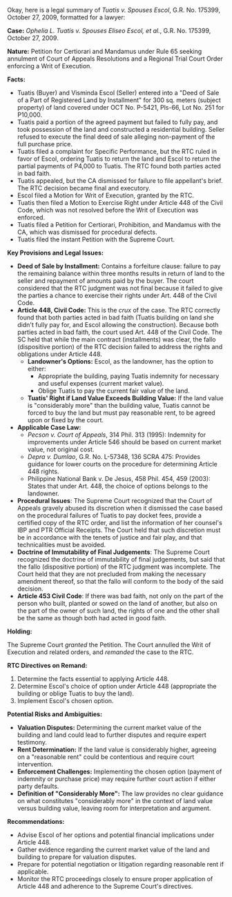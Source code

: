 Okay, here is a legal summary of *Tuatis v. Spouses Escol*, G.R. No. 175399, October 27, 2009, formatted for a lawyer:

**Case:** *Ophelia L. Tuatis v. Spouses Eliseo Escol, et al.*, G.R. No. 175399, October 27, 2009.

**Nature:** Petition for Certiorari and Mandamus under Rule 65 seeking annulment of Court of Appeals Resolutions and a Regional Trial Court Order enforcing a Writ of Execution.

**Facts:**

*   Tuatis (Buyer) and Visminda Escol (Seller) entered into a "Deed of Sale of a Part of Registered Land by Installment" for 300 sq. meters (subject property) of land covered under OCT No. P-5421, Pls-66, Lot No. 251 for P10,000.
*   Tuatis paid a portion of the agreed payment but failed to fully pay, and took possession of the land and constructed a residential building. Seller refused to execute the final deed of sale alleging non-payment of the full purchase price.
*   Tuatis filed a complaint for Specific Performance, but the RTC ruled in favor of Escol, ordering Tuatis to return the land and Escol to return the partial payments of P4,000 to Tuatis. The RTC found both parties acted in bad faith.
*   Tuatis appealed, but the CA dismissed for failure to file appellant's brief. The RTC decision became final and executory.
*   Escol filed a Motion for Writ of Execution, granted by the RTC.
*   Tuatis then filed a Motion to Exercise Right under Article 448 of the Civil Code, which was not resolved before the Writ of Execution was enforced.
*   Tuatis filed a Petition for Certiorari, Prohibition, and Mandamus with the CA, which was dismissed for procedural defects.
*   Tuatis filed the instant Petition with the Supreme Court.

**Key Provisions and Legal Issues:**

*   **Deed of Sale by Installment:** Contains a forfeiture clause: failure to pay the remaining balance within three months results in return of land to the seller and repayment of amounts paid by the buyer. The court considered that the RTC judgment was not final because it failed to give the parties a chance to exercise their rights under Art. 448 of the Civil Code.
*   **Article 448, Civil Code:** This is the *crux* of the case. The RTC correctly found that both parties acted in bad faith (Tuatis building on land she didn't fully pay for, and Escol allowing the construction). Because both parties acted in bad faith, the court used Art. 448 of the Civil Code. The SC held that while the main contract (installments) was clear, the fallo (dispositive portion) of the RTC decision failed to address the rights and obligations under Article 448.
    *   **Landowner's Options:** Escol, as the landowner, has the option to either:
        *   Appropriate the building, paying Tuatis indemnity for necessary and useful expenses (current market value).
        *   Oblige Tuatis to pay the current fair value of the land.
    *   **Tuatis' Right if Land Value Exceeds Building Value:** If the land value is "considerably more" than the building value, Tuatis cannot be forced to buy the land but must pay reasonable rent, to be agreed upon or fixed by the court.
*   **Applicable Case Law:**
    *   *Pecson v. Court of Appeals*, 314 Phil. 313 (1995): Indemnity for improvements under Article 546 should be based on current market value, not original cost.
    *   *Depra v. Dumlao*, G.R. No. L-57348, 136 SCRA 475: Provides guidance for lower courts on the procedure for determining Article 448 rights.
    * Philippine National Bank v. De Jesus, 458 Phil. 454, 459 (2003): States that under Art. 448, the choice of options belongs to the landowner.
*  **Procedural Issues**: The Supreme Court recognized that the Court of Appeals gravely abused its discretion when it dismissed the case based on the procedural failures of Tuatis to pay docket fees, provide a certified copy of the RTC order, and list the information of her counsel's IBP and PTR Official Receipts. The Court held that such discretion must be in accordance with the tenets of justice and fair play, and that technicalities must be avoided.
*  **Doctrine of Immutability of Final Judgements**: The Supreme Court recognized the doctrine of immutability of final judgements, but said that the fallo (dispositive portion) of the RTC judgment was incomplete. The Court held that they are not precluded from making the necessary amendment thereof, so that the fallo will conform to the body of the said decision.
*   **Article 453 Civil Code**: If there was bad faith, not only on the part of the person who built, planted or sowed on the land of another, but also on the part of the owner of such land, the rights of one and the other shall be the same as though both had acted in good faith.

**Holding:**

The Supreme Court *granted* the Petition. The Court annulled the Writ of Execution and related orders, and *remanded* the case to the RTC.

**RTC Directives on Remand:**

1.  Determine the facts essential to applying Article 448.
2.  Determine Escol's choice of option under Article 448 (appropriate the building or oblige Tuatis to buy the land).
3.  Implement Escol's chosen option.

**Potential Risks and Ambiguities:**

*   **Valuation Disputes:** Determining the current market value of the building and land could lead to further disputes and require expert testimony.
*   **Rent Determination:** If the land value is considerably higher, agreeing on a "reasonable rent" could be contentious and require court intervention.
*   **Enforcement Challenges:** Implementing the chosen option (payment of indemnity or purchase price) may require further court action if either party defaults.
*   **Definition of "Considerably More":** The law provides no clear guidance on what constitutes "considerably more" in the context of land value versus building value, leaving room for interpretation and argument.

**Recommendations:**

*   Advise Escol of her options and potential financial implications under Article 448.
*   Gather evidence regarding the current market value of the land and building to prepare for valuation disputes.
*   Prepare for potential negotiation or litigation regarding reasonable rent if applicable.
*   Monitor the RTC proceedings closely to ensure proper application of Article 448 and adherence to the Supreme Court's directives.
